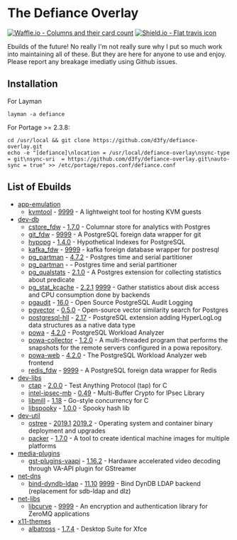 # The Defiance Overlay

[![Waffle.io - Columns and their card count](https://badge.waffle.io/D3fy/defiance-overlay.svg?columns=To%20do,In%20Progress&style=flat-square)](https://waffle.io/D3fy/defiance-overlay)
[![Shield.io - Flat travis icon](https://img.shields.io/travis/D3fy/defiance-overlay.svg?style=flat-square)](https://travis-ci.org/D3fy/defiance-overlay)

Ebuilds of the future! No really I'm not really sure why I put so much work into maintaining all of these. But they are here for anyone to use and enjoy. Please report any breakage imediatly using Github issues.


## Installation

For Layman

	layman -a defiance

For Portage >= 2.3.8:

	cd /usr/local && git clone https://github.com/d3fy/defiance-overlay.git
	echo -e "[defiance]\nlocation = /usr/local/defiance-overlay\nsync-type = git\nsync-uri  = https://github.com/d3fy/defiance-overlay.git\nauto-sync = true" >> /etc/portage/repos.conf/defiance.conf

## List of Ebuilds

  - [app-emulation](https://packages.gentoo.org/categories/app-emulation)
    - [kvmtool](https://github.com/kvmtool/kvmtool) -  [9999](/app-emulation/kvmtool/kvmtool-9999.ebuild) -
      A lightweight tool for hosting KVM guests
  - [dev-db](https://packages.gentoo.org/categories/dev-db)
    - [cstore_fdw](https://www.citusdata.com/) -  [1.7.0](/dev-db/cstore_fdw/cstore_fdw-1.7.0.ebuild) -
      Columnar store for analytics with Postgres
    - [git_fdw](https://github.com/franckverrot/git_fdw) -  [9999](/dev-db/git_fdw/git_fdw-9999.ebuild) -
      A PostgreSQL foreign data wrapper for git
    - [hypopg](http://hypopg.github.io/hypopg/) -  [1.4.0](/dev-db/hypopg/hypopg-1.4.0.ebuild) -
      Hypothetical Indexes for PostgreSQL
    - [kafka_fdw](https://github.com/adjust/kafka_fdw) -  [9999](/dev-db/kafka_fdw/kafka_fdw-9999.ebuild) -
      kafka foreign database wrapper for postresql
    - [pg_partman](https://github.com/keithf4/pg_partman) -  [4.7.2](/dev-db/pg_partman/pg_partman-4.7.2.ebuild) -
      Postgres time and serial partitioner
    - [pg_partman](https://github.com/keithf4/pg_partman) -  -
      Postgres time and serial partitioner
    - [pg_qualstats](https://github.com/powa-team/pg_qualstats) -  [2.1.0](/dev-db/pg_qualstats/pg_qualstats-2.1.0.ebuild) -
      A Postgres extension for collecting statistics about predicate
    - [pg_stat_kcache](https://github.com/powa-team/pg_stat_kcache) -  [2.2.1](/dev-db/pg_stat_kcache/pg_stat_kcache-2.2.1.ebuild) [9999](/dev-db/pg_stat_kcache/pg_stat_kcache-9999.ebuild) -
      Gather statistics about disk access and CPU consumption done by backends
    - [pgaudit](http://pgaudit.org/) -  [16.0](/dev-db/pgaudit/pgaudit-16.0.ebuild) -
      Open Source PostgreSQL Audit Logging
    - [pgvector](https://github.com/pgvector/pgvector) -  [0.5.0](/dev-db/pgvector/pgvector-0.5.0.ebuild) -
      Open-source vector similarity search for Postgres 
    - [postgresql-hll](https://github.com/citusdata/postgresql-hll) -  [2.17](/dev-db/postgresql-hll/postgresql-hll-2.17.ebuild) -
      PostgreSQL extension adding HyperLogLog data structures as a native data type
    - [powa](http://powa-team.github.io/powa/) -  [4.2.0](/dev-db/powa/powa-4.2.0.ebuild) -
      PostgreSQL Workload Analyzer
    - [powa-collector](https://powa.readthedocs.io/) -  [1.2.0](/dev-db/powa-collector/powa-collector-1.2.0.ebuild) -
      A multi-threaded program that performs the snapshots for the remote servers configured in a powa repository.
    - [powa-web](http://powa.readthedocs.io/en/latest/powa-web/index.html) -  [4.2.0](/dev-db/powa-web/powa-web-4.2.0.ebuild) -
      The PostgreSQL Workload Analyzer web frontend
    - [redis_fdw](https://github.com/pg-redis-fdw/redis_fdw) -  [9999](/dev-db/redis_fdw/redis_fdw-9999.ebuild) -
      A PostgreSQL foreign data wrapper for Redis
  - [dev-libs](https://packages.gentoo.org/categories/dev-libs)
    - [ctap](https://github.com/jhunt/ctap/) -  [2.0.0](/dev-libs/ctap/ctap-2.0.0.ebuild) -
      Test Anything Protocol (tap) for C
    - [intel-ipsec-mb](https://github.com/intel/intel-ipsec-mb) -  [0.49](/dev-libs/intel-ipsec-mb/intel-ipsec-mb-0.49.ebuild) -
      Multi-Buffer Crypto for IPsec Library
    - [libmill](http://libmill.org/) -  [1.18](/dev-libs/libmill/libmill-1.18.ebuild) -
      Go-style concurrency for C
    - [libspooky](https://github.com/graytshirt/libspooky) -  [1.0.0](/dev-libs/libspooky/libspooky-1.0.0.ebuild) -
      Spooky hash lib
  - [dev-util](https://packages.gentoo.org/categories/dev-util)
    - [ostree](https://ostree.readthedocs.io/en/latest/) -  [2019.1](/dev-util/ostree/ostree-2019.1.ebuild) [2019.2](/dev-util/ostree/ostree-2019.2.ebuild) -
      Operating system and container binary deployment and upgrades
    - [packer](https://www.packer.io) -  [1.7.0](/dev-util/packer/packer-1.7.0.ebuild) -
      A tool to create identical machine images for multiple platforms
  - [media-plugins](https://packages.gentoo.org/categories/media-plugins)
    - [gst-plugins-vaapi](https://cgit.freedesktop.org/gstreamer/gstreamer-vaapi) -  [1.16.2](/media-plugins/gst-plugins-vaapi/gst-plugins-vaapi-1.16.2.ebuild) -
      Hardware accelerated video decoding through VA-API plugin for GStreamer
  - [net-dns](https://packages.gentoo.org/categories/net-dns)
    - [bind-dyndb-ldap](https://pagure.io/bind-dyndb-ldap) -  [11.10](/net-dns/bind-dyndb-ldap/bind-dyndb-ldap-11.10.ebuild) [9999](/net-dns/bind-dyndb-ldap/bind-dyndb-ldap-9999.ebuild) -
      Bind DynDB LDAP backend (replacement for sdb-ldap and dlz)
  - [net-libs](https://packages.gentoo.org/categories/net-libs)
    - [libcurve](http://curvezmq.org) -  [9999](/net-libs/libcurve/libcurve-9999.ebuild) -
      An encryption and authentication library for ZeroMQ applications
  - [x11-themes](https://packages.gentoo.org/categories/x11-themes)
    - [albatross](http://shimmerproject.org/projects/albatross/) -  [1.7.4](/x11-themes/albatross/albatross-1.7.4.ebuild) -
      Desktop Suite for Xfce
